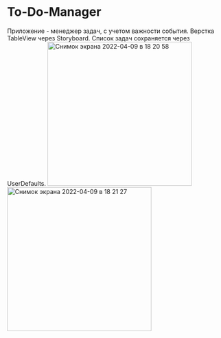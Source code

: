 # To-Do-Manager
Приложение - менеджер задач, с учетом важности события.
Верстка TableView через Storyboard.
Список задач сохраняется через UserDefaults.
<img width="336" alt="Снимок экрана 2022-04-09 в 18 20 58" src="https://user-images.githubusercontent.com/88377157/162580490-12e07fc8-d77a-4dec-a48b-30a1b4305c91.png">
<img width="336" alt="Снимок экрана 2022-04-09 в 18 21 27" src="https://user-images.githubusercontent.com/88377157/162580491-3bd5c52a-7b43-431d-9ffe-0de1c926a2c7.png">
